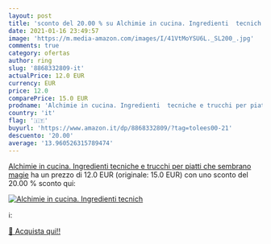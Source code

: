 ```yaml
---
layout: post
title: 'sconto del 20.00 % su Alchimie in cucina. Ingredienti  tecnich  '
date: 2021-01-16 23:49:57
image: 'https://m.media-amazon.com/images/I/41VtMoYSU6L._SL200_.jpg'
comments: true
category: ofertas
author: ring
slug: '8868332809-it'
actualPrice: 12.0 EUR
currency: EUR
price: 12.0
comparePrice: 15.0 EUR
prodname: 'Alchimie in cucina. Ingredienti  tecniche e trucchi per piatti che sembrano magie'
country: 'it'
flag: '🇮🇹'
buyurl: 'https://www.amazon.it/dp/8868332809/?tag=tolees00-21'
descuento: '20.00'
average: '13.960526315789474'
---
```


[Alchimie in cucina. Ingredienti  tecniche e trucchi per piatti che sembrano magie](https://www.amazon.it/dp/8868332809/?tag=tolees00-21) ha un prezzo di 12.0 EUR (originale: 15.0 EUR) con uno sconto del 20.00 % sconto qui:

[![Alchimie in cucina. Ingredienti  tecnich](https://m.media-amazon.com/images/I/41VtMoYSU6L._SL200_.jpg)](https://www.amazon.it/dp/8868332809/?tag=tolees00-21)

ℹ️:


[🛒 Acquista qui!!](https://www.amazon.it/dp/8868332809/?tag=tolees00-21)
